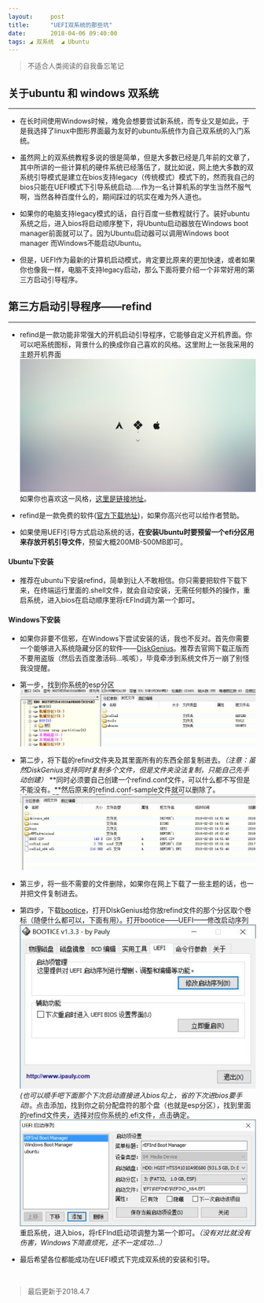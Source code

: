 ```yaml
---
layout:     post
title:      "UEFI双系统的那些坑"
date:       2018-04-06 09:40:00
tags: ◢ 双系统  ◢ Ubuntu
---
```

> 不适合人类阅读的自我备忘笔记  

## 关于ubuntu 和 windows 双系统
---

- 在长时间使用Windows时候，难免会想要尝试新系统，而专业又是如此，于是我选择了linux中图形界面最为友好的ubuntu系统作为自己双系统的入门系统。

- 虽然网上的双系统教程多说的很是简单，但是大多数已经是几年前的文章了，其中所讲的一些计算机的硬件系统已经落伍了，就比如说，网上绝大多数的双系统引导模式是建立在bios支持legacy（传统模式）模式下的，然而我自己的bios只能在UEFI模式下引导系统启动.....作为一名计算机系的学生当然不服气啊，当然各种百度什么的，期间踩过的坑实在难为外人道也。

- 如果你的电脑支持legacy模式的话，自行百度一些教程就行了。装好ubuntu系统之后，进入bios将启动顺序整下，将Ubuntu启动器放在Windows boot manager前面就可以了。因为Ubuntu启动器可以调用Windows boot manager 而Windows不能启动Ubuntu。

- 但是，UEFI作为最新的计算机启动模式，肯定要比原来的更加快速，或者如果你也像我一样，电脑不支持legacy启动，那么下面将要介绍一个非常好用的第三方启动引导程序。

## 第三方启动引导程序——refind
---

- refind是一款功能非常强大的开机启动引导程序，它能够自定义开机界面。你可以吧系统图标，背景什么的换成你自己喜欢的风格。这里附上一张我采用的主题开机界面![](/images/linux-and-windows/opening-bg.jpg)如果你也喜欢这一风格，[这里是链接地址](https://github.com/EvanPurkhiser/rEFInd-minimal)。

- refind是一款免费的软件([官方下载地址](http://www.rodsbooks.com/refind/getting.html))，如果你高兴也可以给作者赞助。

- 如果使用UEFI引导方式启动系统的话，**在安装Ubuntu时要预留一个efi分区用来存放开机引导文件**，预留大概200MB-500MB即可。

#### Ubuntu下安装

- 推荐在ubuntu下安装refind，简单到让人不敢相信。你只需要把软件下载下来，在终端运行里面的.shell文件，就会自动安装，无需任何额外的操作，重启系统，进入bios在启动顺序里将rEFInd调为第一个即可。

#### Windows下安装

- 如果你非要不信邪，在Windows下尝试安装的话，我也不反对。首先你需要一个能够进入系统隐藏分区的软件——[DiskGenius](http://www.diskgenius.cn/)。推荐去官网下载正版而不要用盗版（然后去百度激活码...咳咳），毕竟牵涉到系统文件万一崩了别怪我没提醒。

- 第一步，找到你系统的esp分区![](/img/linux-and-windows/ubuntu-boot.jpg)

- 第二步，将下载的refind文件夹及其里面所有的东西全部复制进去。*（注意：虽然DiskGenius支持同时复制多个文件，但是文件夹没法复制，只能自己先手动创建）* **同时必须要自己创建一个refind.conf文件，可以什么都不写但是不能没有。**然后原来的refind.conf-sample文件就可以删除了。![](/img/linux-and-windows/refind-info.jpg)

- 第三步，将一些不需要的文件删除，如果你在网上下载了一些主题的话，也一并把文件复制进去。

- 第四步，下载[bootice](https://bootice.en.softonic.com/?ex=REG-60.2)，打开DIskGenius给你放refind文件的那个分区取个卷标（随便什么都可以，下面有用）。打开bootice——UEFI——修改启动序列![](/img/linux-and-windows/bootice01.jpg)*(也可以顺手吧下面那个下次启动直接进入bios勾上，省的下次进bios要手动)*。点击添加，找到你之前分配盘符的那个盘（也就是esp分区），找到里面的refind文件夹，选择对应你系统的.efi文件，点击确定。![](/img/linux-and-windows/bootice02.jpg)重启系统，进入bios，将rEFInd启动项调整为第一个即可。*（没有对比就没有伤害，Windows下简直烦死，还不一定成功...）*

- 最后希望各位都能成功在UEFI模式下完成双系统的安装和引导。


<br>

>最后更新于2018.4.7

